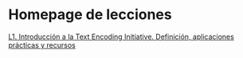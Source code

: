 # Homepage de lecciones 

[L1. Introducción a la Text Encoding Initiative. Definición, aplicaciones prácticas y recursos](https://tthub-repo.github.io/lecciones/Alles_L1_Intro_a_TEI)
